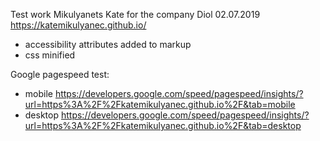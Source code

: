 Test work Mikulyanets Kate for the company Diol 
02.07.2019
https://katemikulyanec.github.io/

- аccessibility attributes added to markup 
- css minified

Google pagespeed test:
- mobile https://developers.google.com/speed/pagespeed/insights/?url=https%3A%2F%2Fkatemikulyanec.github.io%2F&tab=mobile
- desktop https://developers.google.com/speed/pagespeed/insights/?url=https%3A%2F%2Fkatemikulyanec.github.io%2F&tab=desktop
